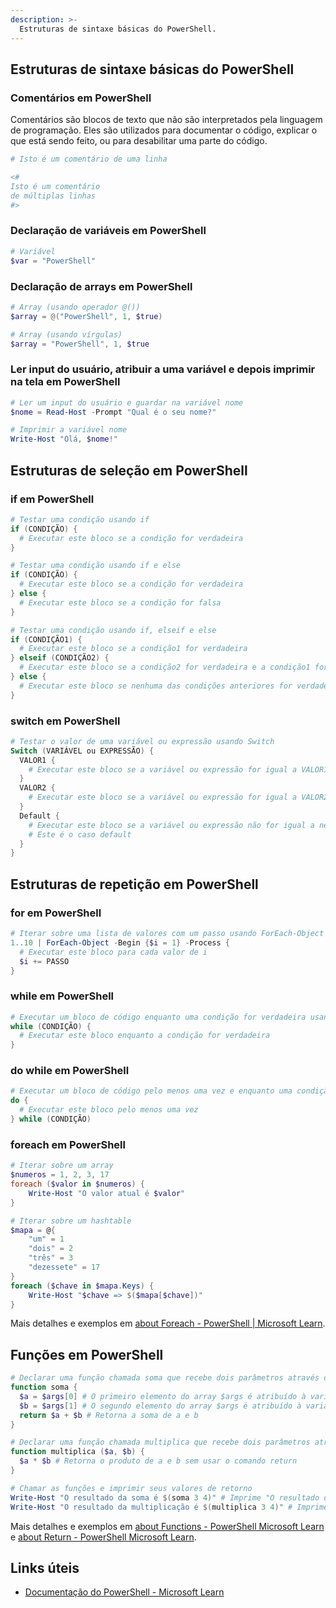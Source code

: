 ```yaml
---
description: >-
  Estruturas de sintaxe básicas do PowerShell.
---
```

## Estruturas de sintaxe básicas do PowerShell

### Comentários em PowerShell

Comentários são blocos de texto que não são interpretados pela linguagem de programação. Eles são utilizados para documentar o código, explicar o que está sendo feito, ou para desabilitar uma parte do código.

```powershell
# Isto é um comentário de uma linha

<#
Isto é um comentário
de múltiplas linhas
#>
```

### Declaração de variáveis em PowerShell

```powershell
# Variável
$var = "PowerShell"
```

### Declaração de arrays em PowerShell

```powershell
# Array (usando operador @())
$array = @("PowerShell", 1, $true)

# Array (usando vírgulas)
$array = "PowerShell", 1, $true
```

### Ler input do usuário, atribuir a uma variável e depois imprimir na tela em PowerShell

```powershell
# Ler um input do usuário e guardar na variável nome
$nome = Read-Host -Prompt "Qual é o seu nome?"

# Imprimir a variável nome
Write-Host "Olá, $nome!"
```

## Estruturas de seleção em PowerShell

### if em PowerShell

```powershell
# Testar uma condição usando if
if (CONDIÇÃO) {
  # Executar este bloco se a condição for verdadeira
}

# Testar uma condição usando if e else
if (CONDIÇÃO) {
  # Executar este bloco se a condição for verdadeira
} else {
  # Executar este bloco se a condição for falsa
}

# Testar uma condição usando if, elseif e else
if (CONDIÇÃO1) {
  # Executar este bloco se a condição1 for verdadeira
} elseif (CONDIÇÃO2) {
  # Executar este bloco se a condição2 for verdadeira e a condição1 for falsa
} else {
  # Executar este bloco se nenhuma das condições anteriores for verdadeira
}
```

### switch em PowerShell

```powershell
# Testar o valor de uma variável ou expressão usando Switch
Switch (VARIÁVEL ou EXPRESSÃO) {
  VALOR1 {
    # Executar este bloco se a variável ou expressão for igual a VALOR1
  }
  VALOR2 {
    # Executar este bloco se a variável ou expressão for igual a VALOR2
  }
  Default {
    # Executar este bloco se a variável ou expressão não for igual a nenhum dos valores anteriores
    # Este é o caso default
  }
}
```

## Estruturas de repetição em PowerShell

### for em PowerShell

```powershell
# Iterar sobre uma lista de valores com um passo usando ForEach-Object
1..10 | ForEach-Object -Begin {$i = 1} -Process {
  # Executar este bloco para cada valor de i
  $i += PASSO
}
```

### while em PowerShell

```powershell
# Executar um bloco de código enquanto uma condição for verdadeira usando while
while (CONDIÇÃO) {
  # Executar este bloco enquanto a condição for verdadeira
}
```

### do while em PowerShell

```powershell
# Executar um bloco de código pelo menos uma vez e enquanto uma condição for verdadeira usando do-while
do {
  # Executar este bloco pelo menos uma vez
} while (CONDIÇÃO)
```

### foreach em PowerShell

```powershell
# Iterar sobre um array
$numeros = 1, 2, 3, 17
foreach ($valor in $numeros) {
    Write-Host "O valor atual é $valor"
}

# Iterar sobre um hashtable
$mapa = @{
    "um" = 1
    "dois" = 2
    "três" = 3
    "dezessete" = 17
}
foreach ($chave in $mapa.Keys) {
    Write-Host "$chave => $($mapa[$chave])"
}
```

Mais detalhes e exemplos em [about Foreach - PowerShell | Microsoft Learn](https://learn.microsoft.com/pt-br/powershell/module/microsoft.powershell.core/about/about_foreach?view=powershell-7.3).

## Funções em PowerShell

```powershell
# Declarar uma função chamada soma que recebe dois parâmetros através do array $args
function soma {
  $a = $args[0] # O primeiro elemento do array $args é atribuído à variável a
  $b = $args[1] # O segundo elemento do array $args é atribuído à variável b
  return $a + $b # Retorna a soma de a e b
}

# Declarar uma função chamada multiplica que recebe dois parâmetros através de nomes específicos
function multiplica ($a, $b) {
  $a * $b # Retorna o produto de a e b sem usar o comando return
}

# Chamar as funções e imprimir seus valores de retorno
Write-Host "O resultado da soma é $(soma 3 4)" # Imprime "O resultado da soma é 7"
Write-Host "O resultado da multiplicação é $(multiplica 3 4)" # Imprime "O resultado da multiplicação é 12"
```

Mais detalhes e exemplos em [about Functions - PowerShell Microsoft Learn](https://learn.microsoft.com/pt-br/powershell/module/microsoft.powershell.core/about/about_functions?view=powershell-7.3) e [about Return - PowerShell  Microsoft Learn](https://learn.microsoft.com/pt-br/powershell/module/microsoft.powershell.core/about/about_return?view=powershell-7.3).

## Links úteis

- [Documentação do PowerShell - Microsoft Learn](https://learn.microsoft.com/pt-br/powershell/)